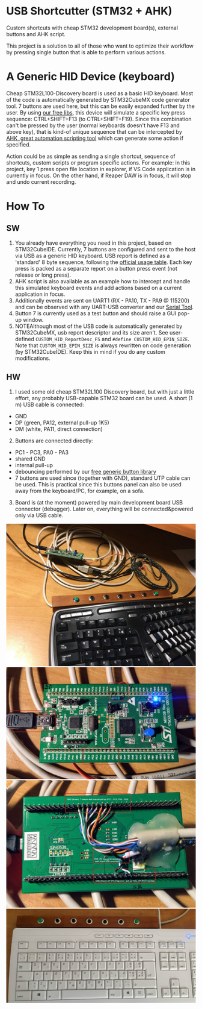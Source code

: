 # USB Shortcutter (STM32 + AHK)
 Custom shortcuts with cheap STM32 development board(s), external buttons and AHK script.

This project is a solution to all of those who want to optimize their workflow by pressing single button that is able to perform various actions.  

# A Generic HID Device (keyboard)
Cheap STM32L100-Discovery board is used as a basic HID keyboard. Most of the code is automatically generated by STM32CubeMX code generator tool. 7 buttons are used here, but this can be easily expanded further by the user.
By using [our free libs](https://github.com/damogranlabs/Embedded-device-utilities-in-C), this device will simulate a specific key press sequence: CTRL+SHIFT+F13 (to CTRL+SHIFT+F19). Since this combination can't be pressed by the user (normal keyboards doesn't have F13 and above key), that is kind-of unique sequence that can be intercepted by [AHK, great automation scripting tool](https://www.autohotkey.com/) which can generate some action if specified.

Action could be as simple as sending a single shortcut, sequence of shortcuts, custom scripts or program specific actions. For example: in this project, key 1 press open file location in explorer, if VS Code application is in currently in focus. On the other hand, if Reaper DAW is in focus, it will stop and undo current recording.

# How To
## SW
1. You already have everything you need in this project, based on STM32CubeIDE. Currently, 7 buttons are configured and sent to the host via USB as a generic HID keyboard. USB report is defined as a 'standard' 8 byte sequence, following the [official usage table](https://usb.org/sites/default/files/hut1_13.pdf). Each key press is packed as a separate report on a button press event (not release or long press).
2. AHK script is also available as an example how to intercept and handle this simulated keyboard events and add actions based on a current application in focus.
3. Additionally events are sent on UART1 (RX - PA10, TX - PA9 @ 115200) and can be observed with any UART-USB converter and our [Serial Tool](https://github.com/damogranlabs/serial-tool).
4. Button 7 is currently used as a test button and should raise a GUI pop-up window.
5. NOTEAlthough most of the USB code is automatically generated by STM32CubeMX, usb report descriptor and its size aren't. See user-defined `CUSTOM_HID_ReportDesc_FS` and `#define CUSTOM_HID_EPIN_SIZE`. Note that `CUSTOM_HID_EPIN_SIZE` is always rewritten on code generation (by STM32CubeIDE). Keep this in mind if you do any custom modifications.


## HW
1. I used some old cheap STM32L100 Discovery board, but with just a little effort, any probably USB-capable STM32 board can be used. A short (1 m) USB cable is connected:
* GND
* DP (green, PA12, external pull-up 1K5)
* DM (white, PA11, direct connection)
2. Buttons are connected directly:
* PC1 - PC3, PA0 - PA3
* shared GND
* internal pull-up
* debouncing performed by our [free generic button library](https://github.com/damogranlabs/Embedded-device-utilities-in-C)
* 7 buttons are used since (together with GND), standard UTP cable can be used. This is practical since this buttons panel can also be used away from the keyboard/PC, for example, on a sofa.
3. Board is (at the moment) powered by main development board USB connector (debugger). Later on, everything will be connected&powered only via USB cable.


![7 buttons on a long UTP cable](https://github.com/damogranlabs/USB-Shortcutter-based-on-STM32-and-AHK-script/blob/master/images/buttons2.JPG)
![front](https://github.com/damogranlabs/USB-Shortcutter-based-on-STM32-and-AHK-script/blob/master/images/front.JPG)
![back](https://github.com/damogranlabs/USB-Shortcutter-based-on-STM32-and-AHK-script/blob/master/images/back.JPG)
![7 buttons](https://github.com/damogranlabs/USB-Shortcutter-based-on-STM32-and-AHK-script/blob/master/images/buttons.JPG)
